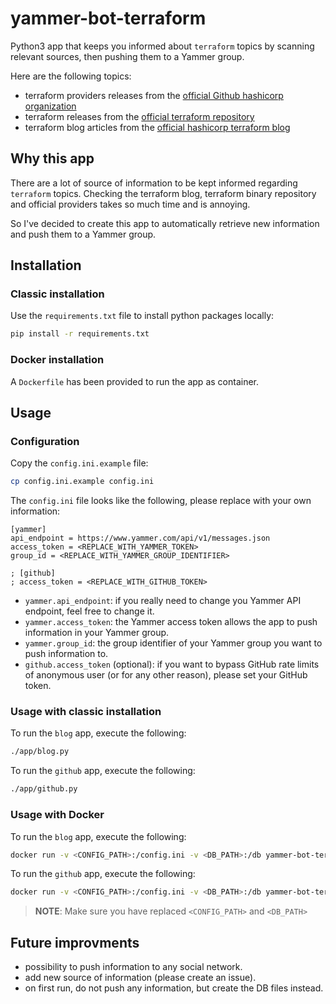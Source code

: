 # yammer-bot-terraform

Python3 app that keeps you informed about `terraform` topics by scanning relevant sources, then pushing them to a Yammer group.

Here are the following topics:
- terraform providers releases from the [official Github hashicorp organization](https://github.com/hashicorp/)
- terraform releases from the [official terraform repository](https://github.com/hashicorp/terraform)
- terraform blog articles from the [official hashicorp terraform blog](https://www.hashicorp.com/blog/products/terraform)

## Why this app

There are a lot of source of information to be kept informed regarding `terraform` topics.
Checking the terraform blog, terraform binary repository and official providers takes so much time and is annoying.

So I've decided to create this app to automatically retrieve new information and push them to a Yammer group.

## Installation

### Classic installation

Use the `requirements.txt` file to install python packages locally:

```bash
pip install -r requirements.txt
```

### Docker installation

A `Dockerfile` has been provided to run the app as container.

## Usage

### Configuration

Copy the `config.ini.example` file:

```bash
cp config.ini.example config.ini
```

The `config.ini` file looks like the following, please replace with your own information:

```ìni
[yammer]
api_endpoint = https://www.yammer.com/api/v1/messages.json
access_token = <REPLACE_WITH_YAMMER_TOKEN>
group_id = <REPLACE_WITH_YAMMER_GROUP_IDENTIFIER>

; [github]
; access_token = <REPLACE_WITH_GITHUB_TOKEN>
```

- `yammer.api_endpoint`: if you really need to change you Yammer API endpoint, feel free to change it.
- `yammer.access_token`: the Yammer access token allows the app to push information in your Yammer group.
- `yammer.group_id`: the group identifier of your Yammer group you want to push information to.
- `github.access_token` (optional): if you want to bypass GitHub rate limits of anonymous user (or for any other reason), please set your GitHub token.

### Usage with classic installation

To run the `blog` app, execute the following:

```bash
./app/blog.py
```

To run the `github` app, execute the following:

```bash
./app/github.py
```

### Usage with Docker

To run the `blog` app, execute the following:

```bash
docker run -v <CONFIG_PATH>:/config.ini -v <DB_PATH>:/db yammer-bot-terraform python blog.py
```

To run the `github` app, execute the following:

```bash
docker run -v <CONFIG_PATH>:/config.ini -v <DB_PATH>:/db yammer-bot-terraform python github.py
```

> **NOTE**: Make sure you have replaced `<CONFIG_PATH>` and `<DB_PATH>`

## Future improvments

- possibility to push information to any social network.
- add new source of information (please create an issue).
- on first run, do not push any information, but create the DB files instead.